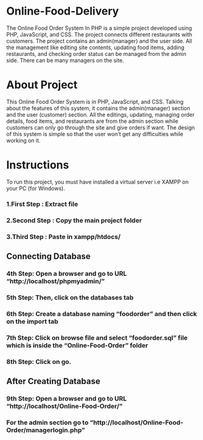 # Online-Food-Delivery
The Online Food Order System In PHP is a simple project developed using PHP, JavaScript, and CSS. The project connects different restaurants with customers. The project contains an admin(manager) and the user side. All the management like editing site contents, updating food items, adding restaurants, and checking order status can be managed from the admin side. There can be many managers on the site.
# About Project
This Online Food Order System is in PHP, JavaScript, and CSS. Talking about the features of this system, it contains the admin(manager) section and the user (customer) section. All the editings, updating, managing order details, food items, and restaurants are from the admin section while customers can only go through the site and give orders if want. The design of this system is simple so that the user won’t get any difficulties while working on it.
# Instructions
To run this project, you must have installed a virtual server i.e XAMPP on your PC (for Windows).
<h3> 1.First Step : Extract file </h3>
<h3> 2.Second Step : Copy the main project folder </h3>
<h3> 3.Third Step : Paste in xampp/htdocs/ </h3>

<h2> Connecting Database </h2>
<h3> 4th Step: Open a browser and go to URL “http://localhost/phpmyadmin/” </h3>
<h3> 5th Step: Then, click on the databases tab </h3>
<h3> 6th Step: Create a database naming “foodorder” and then click on the import tab </h3>
<h3> 7th Step: Click on browse file and select “foodorder.sql” file which is inside the “Online-Food-Order” folder </h3>
<h3> 8th Step: Click on go. </h3>

<h2> After Creating Database </h2>
<h3> 9th Step: Open a browser and go to URL “http://localhost/Online-Food-Order/” </h3>
<h3> For the admin section go to “http://localhost/Online-Food-Order/managerlogin.php” </h3>
